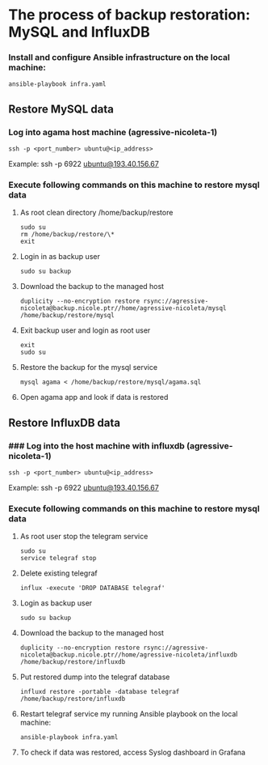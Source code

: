 # The process of backup restoration: MySQL and InfluxDB

### Install and configure Ansible infrastructure on the local machine:

    ansible-playbook infra.yaml

## Restore MySQL data

### Log into agama host machine (agressive-nicoleta-1)

    ssh -p <port_number> ubuntu@<ip_address>

Example: ssh -p 6922 ubuntu@193.40.156.67

### Execute following commands on this machine to restore mysql data

1.  As root clean directory /home/backup/restore

        sudo su
        rm /home/backup/restore/\*
        exit

2.  Login in as backup user

        sudo su backup

3.  Download the backup to the managed host

        duplicity --no-encryption restore rsync://agressive-nicoleta@backup.nicole.ptr//home/agressive-nicoleta/mysql /home/backup/restore/mysql

4.  Exit backup user and login as root user

        exit
        sudo su

5.  Restore the backup for the mysql service

        mysql agama < /home/backup/restore/mysql/agama.sql

6.  Open agama app and look if data is restored

## Restore InfluxDB data

### ### Log into the host machine with influxdb (agressive-nicoleta-1)

    ssh -p <port_number> ubuntu@<ip_address>

Example: ssh -p 6922 ubuntu@193.40.156.67

### Execute following commands on this machine to restore mysql data

1.  As root user stop the telegram service

        sudo su
        service telegraf stop

2.  Delete existing telegraf

        influx -execute 'DROP DATABASE telegraf'

3.  Login as backup user

        sudo su backup

4.  Download the backup to the managed host

        duplicity --no-encryption restore rsync://agressive-nicoleta@backup.nicole.ptr//home/agressive-nicoleta/influxdb /home/backup/restore/influxdb

5.  Put restored dump into the telegraf database

        influxd restore -portable -database telegraf /home/backup/restore/influxdb

6.  Restart telegraf service my running Ansible playbook on the local machine:

        ansible-playbook infra.yaml

7.  To check if data was restored, access Syslog dashboard in Grafana
